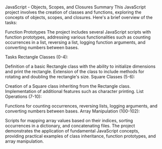 JavaScript - Objects, Scopes, and Closures
Summary
This JavaScript project involves the creation of classes and functions, exploring the concepts of objects, scopes, and closures. Here's a brief overview of the tasks:

Function Prototypes
The project includes several JavaScript scripts with function prototypes, addressing various functionalities such as counting occurrences in a list, reversing a list, logging function arguments, and converting numbers between bases.

Tasks
Rectangle Classes (0-4):

Definition of a basic Rectangle class with the ability to initialize dimensions and print the rectangle.
Extension of the class to include methods for rotating and doubling the rectangle's size.
Square Classes (5-6):

Creation of a Square class inheriting from the Rectangle class.
Implementation of additional features such as character printing.
List Operations (7-10):

Functions for counting occurrences, reversing lists, logging arguments, and converting numbers between bases.
Array Manipulation (100-102):

Scripts for mapping array values based on their indices, sorting occurrences in a dictionary, and concatenating files.
The project demonstrates the application of fundamental JavaScript concepts, providing practical examples of class inheritance, function prototypes, and array manipulation.
